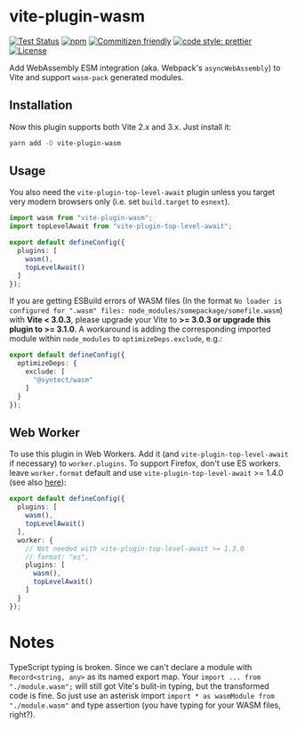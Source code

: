 # vite-plugin-wasm

[![Test Status](https://img.shields.io/github/actions/workflow/status/Menci/vite-plugin-wasm/test.yaml?branch=main&style=flat-square)](https://github.com/Menci/vite-plugin-wasm/actions?query=workflow%3ATest)
[![npm](https://img.shields.io/npm/v/vite-plugin-wasm?style=flat-square)](https://www.npmjs.com/package/vite-plugin-wasm)
[![Commitizen friendly](https://img.shields.io/badge/commitizen-friendly-brightgreen.svg?style=flat-square)](http://commitizen.github.io/cz-cli/)
[![code style: prettier](https://img.shields.io/badge/code_style-prettier-ff69b4.svg?style=flat-square)](https://github.com/prettier/prettier)
[![License](https://img.shields.io/github/license/Menci/vite-plugin-wasm?style=flat-square)](LICENSE)

Add WebAssembly ESM integration (aka. Webpack's `asyncWebAssembly`) to Vite and support `wasm-pack` generated modules.

## Installation

Now this plugin supports both Vite 2.x and 3.x. Just install it:

```bash
yarn add -D vite-plugin-wasm
```

## Usage

You also need the `vite-plugin-top-level-await` plugin unless you target very modern browsers only (i.e. set `build.target` to `esnext`).

```typescript
import wasm from "vite-plugin-wasm";
import topLevelAwait from "vite-plugin-top-level-await";

export default defineConfig({
  plugins: [
    wasm(),
    topLevelAwait()
  ]
});
```

If you are getting ESBuild errors of WASM files (In the format `No loader is configured for ".wasm" files: node_modules/somepackage/somefile.wasm`) with **Vite < 3.0.3**, please upgrade your Vite to **>= 3.0.3 or upgrade this plugin to >= 3.1.0**. A workaround is adding the corresponding imported module within `node_modules` to `optimizeDeps.exclude`, e.g.:

```typescript
export default defineConfig({
  optimizeDeps: {
    exclude: [
      "@syntect/wasm"
    ]
  }
});
```

## Web Worker

To use this plugin in Web Workers. Add it (and `vite-plugin-top-level-await` if necessary) to `worker.plugins`. To support Firefox, don't use ES workers. leave `worker.format` default and use `vite-plugin-top-level-await` >= 1.4.0 (see also [here](https://github.com/Menci/vite-plugin-top-level-await#workers)):

```ts
export default defineConfig({
  plugins: [
    wasm(),
    topLevelAwait()
  ],
  worker: {
    // Not needed with vite-plugin-top-level-await >= 1.3.0
    // format: "es",
    plugins: [
      wasm(),
      topLevelAwait()
    ]
  }
});
```

# Notes

TypeScript typing is broken. Since we can't declare a module with `Record<string, any>` as its named export map. Your `import ... from "./module.wasm";` will still got Vite's bulit-in typing, but the transformed code is fine. So just use an asterisk import `import * as wasmModule from "./module.wasm"` and type assertion (you have typing for your WASM files, right?).

